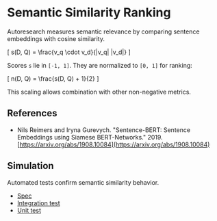 # Semantic Similarity Ranking

Autoresearch measures semantic relevance by comparing sentence embeddings with
cosine similarity.

\[
s(D, Q) = \frac{v_q \cdot v_d}{\|v_q\| \|v_d\|}
\]

Scores `s` lie in `[-1, 1]`. They are normalized to `[0, 1]` for ranking:

\[
n(D, Q) = \frac{s(D, Q) + 1}{2}
\]

This scaling allows combination with other non-negative metrics.

## References

- Nils Reimers and Iryna Gurevych. "Sentence-BERT: Sentence Embeddings using
  Siamese BERT-Networks." 2019.
  [https://arxiv.org/abs/1908.10084](https://arxiv.org/abs/1908.10084)

## Simulation

Automated tests confirm semantic similarity behavior.

- [Spec](../specs/search.md)
- [Integration test](../../tests/integration/test_relevance_ranking_integration.py)
- [Unit test](../../tests/unit/test_relevance_ranking.py::test_calculate_semantic_similarity)
